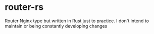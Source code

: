 # router-rs
Router Nginx type but written in Rust just to practice. I don't intend to maintain or being constantly developing changes
